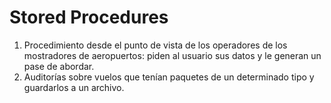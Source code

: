 # Stored Procedures
1. Procedimiento desde el punto de vista de los operadores de los mostradores de aeropuertos: piden al usuario sus datos y le generan un pase de abordar. 
2. Auditorías sobre vuelos que tenían paquetes de un determinado tipo y guardarlos a un archivo. 
